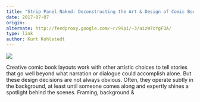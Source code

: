 ```yaml
---
title: "Strip Panel Naked: Deconstructing the Art & Design of Comic Book Layouts [ARTICLE]"
date: 2017-07-07
origin: 
alternate: http://feedproxy.google.com/~r/99pi/~3/aizW7cYgFQA/
type: link
author: Kurt Kohlstedt
---
```


![](http://99percentinvisible.org/app/uploads/2017/06/dialogue-example-600x338.png)

Creative comic book layouts work with other artistic choices to tell stories that go well beyond what narration or dialogue could accomplish alone. But these design decisions are not always obvious. Often, they operate subtly in the background, at least until someone comes along and expertly shines a spotlight behind the scenes. Framing, background &